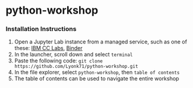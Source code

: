 # python-workshop

### Installation Instructions
1. Open a Jupyter Lab instance from a managed service, such as one of these: [IBM CC Labs](https://labs.cognitiveclass.ai/), [Binder](https://jupyter.org/try)
2. In the launcher, scroll down and select `terminal`
3. Paste the following code: `git clone https://github.com/Lyonk71/python-workshop.git`
4. In the file explorer, select `python-workshop`, then `table of contents`
5. The table of contents can be used to navigate the entire workshop
